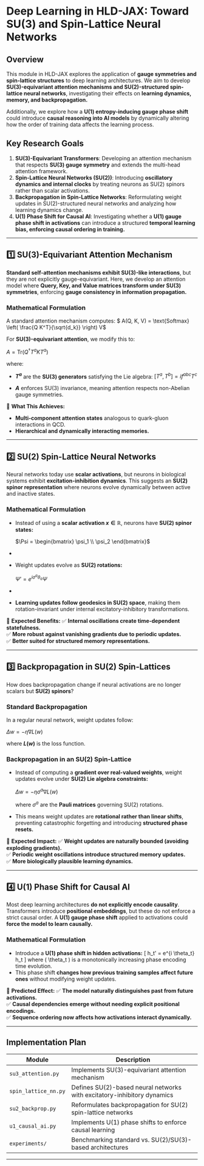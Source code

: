 # **Deep Learning in HLD-JAX: Toward SU(3) and Spin-Lattice Neural Networks**

## **Overview**
This module in HLD-JAX explores the application of **gauge symmetries and spin-lattice structures** to deep learning architectures. We aim to develop **SU(3)-equivariant attention mechanisms and SU(2)-structured spin-lattice neural networks**, investigating their effects on **learning dynamics, memory, and backpropagation.**

Additionally, we explore how a **U(1) entropy-inducing gauge phase shift** could introduce **causal reasoning into AI models** by dynamically altering how the order of training data affects the learning process.

## **Key Research Goals**
1. **SU(3)-Equivariant Transformers**: Developing an attention mechanism that respects **SU(3) gauge symmetry** and extends the multi-head attention framework.
2. **Spin-Lattice Neural Networks (SU(2))**: Introducing **oscillatory dynamics and internal clocks** by treating neurons as SU(2) spinors rather than scalar activations.
3. **Backpropagation in Spin-Lattice Networks**: Reformulating weight updates in SU(2)-structured neural networks and analyzing how learning dynamics change.
4. **U(1) Phase Shift for Causal AI**: Investigating whether a **U(1) gauge phase shift in activations** can introduce a structured **temporal learning bias, enforcing causal ordering in training.**

---

## **1️⃣ SU(3)-Equivariant Attention Mechanism**
**Standard self-attention mechanisms exhibit SU(3)-like interactions**, but they are not explicitly gauge-equivariant. Here, we develop an attention model where **Query, Key, and Value matrices transform under SU(3) symmetries**, enforcing **gauge consistency in information propagation.**

### **Mathematical Formulation**
A standard attention mechanism computes:
$ A(Q, K, V) = \text{Softmax} \left( \frac{Q K^T}{\sqrt{d_k}} \right) V$

For **SU(3)-equivariant attention**, we modify this to:

$A = \text{Tr} \left( Q^\dagger T^a K T^a \right)$

where:
- **$T^a$** are the **SU(3) generators** satisfying the Lie algebra:
$[T^a, T^b] = i f^{abc} T^c$

- **$A$** enforces SU(3) invariance, meaning attention respects non-Abelian gauge symmetries.

📌 **What This Achieves:**
- **Multi-component attention states** analogous to quark-gluon interactions in QCD.
- **Hierarchical and dynamically interacting memories.**

---

## **2️⃣ SU(2) Spin-Lattice Neural Networks**
Neural networks today use **scalar activations**, but neurons in biological systems exhibit **excitation-inhibition dynamics**. This suggests an **SU(2) spinor representation** where neurons evolve dynamically between active and inactive states.

### **Mathematical Formulation**
- Instead of using a **scalar activation $x \in \mathbb{R}$**, neurons have **SU(2) spinor states:**
  
  $\Psi = \begin{bmatrix} \psi_1 \\ \psi_2 \end{bmatrix}$
- 
- Weight updates evolve as **SU(2) rotations:**
  
  $\Psi' = e^{i \sigma^a \theta_a} \Psi$
- 
- **Learning updates follow geodesics in SU(2) space**, making them rotation-invariant under internal excitatory-inhibitory transformations.

📌 **Expected Benefits:**
✅ **Internal oscillations create time-dependent statefulness.**  
✅ **More robust against vanishing gradients due to periodic updates.**  
✅ **Better suited for structured memory representations.**  

---

## **3️⃣ Backpropagation in SU(2) Spin-Lattices**
How does backpropagation change if neural activations are no longer scalars but **SU(2) spinors**?

### **Standard Backpropagation**
In a regular neural network, weight updates follow:

$\Delta w = - \eta \nabla L(w)$

where **$L(w)$** is the loss function.

### **Backpropagation in an SU(2) Spin-Lattice**
- Instead of computing a **gradient over real-valued weights**, weight updates evolve under **SU(2) Lie algebra constraints:**
  
  $\Delta w = - \eta \sigma^a \nabla L(w)$

  where $\sigma^a$ are the **Pauli matrices** governing SU(2) rotations.
- This means weight updates are **rotational rather than linear shifts**, preventing catastrophic forgetting and introducing **structured phase resets.**

📌 **Expected Impact:**
✅ **Weight updates are naturally bounded (avoiding exploding gradients).**  
✅ **Periodic weight oscillations introduce structured memory updates.**  
✅ **More biologically plausible learning dynamics.**  

---

## **4️⃣ U(1) Phase Shift for Causal AI**
Most deep learning architectures **do not explicitly encode causality**. Transformers introduce **positional embeddings**, but these do not enforce a strict causal order. A **U(1) gauge phase shift** applied to activations could **force the model to learn causally.**

### **Mathematical Formulation**
- Introduce a **U(1) phase shift in hidden activations:**
  \[
  h_t' = e^{i \theta_t} h_t
  \]
  where \( \theta_t \) is a monotonically increasing phase encoding time evolution.
- This phase shift **changes how previous training samples affect future ones** without modifying weight updates.

📌 **Predicted Effect:**
✅ **The model naturally distinguishes past from future activations.**  
✅ **Causal dependencies emerge without needing explicit positional encodings.**  
✅ **Sequence ordering now affects how activations interact dynamically.**  

---

## **Implementation Plan**
| **Module** | **Description** |
|-----------|----------------|
| `su3_attention.py` | Implements SU(3)-equivariant attention mechanism |
| `spin_lattice_nn.py` | Defines SU(2)-based neural networks with excitatory-inhibitory dynamics |
| `su2_backprop.py` | Reformulates backpropagation for SU(2) spin-lattice networks |
| `u1_causal_ai.py` | Implements U(1) phase shifts to enforce causal learning |
| `experiments/` | Benchmarking standard vs. SU(2)/SU(3)-based architectures |

---

